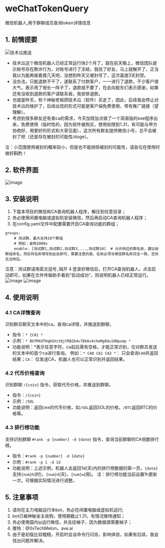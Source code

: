 # weChatTokenQuery
微信机器人,用于群聊成员查询token详情信息

## 1. 前情提要
![技术瓜推送](https://github.com/user-attachments/assets/cd451a26-c3c4-4bea-8309-93ea7843d410)

- 技术瓜这个微信机器人已经正常运行快2个月了，就在前天晚上，微信团队提示账号存在欺诈行为，对账号进行了冻结，我找了好友，马上就解开了，正当我以为能再接着撑几天吧，没想到昨天又被封号了，这次喜提3天封禁。
- 没办法，只能退款不干了，遂联系了付款客户，一一进行了退款，不少客户很大气，表示用了很长一阵子了，退款就不要了，在此向股东们表示感谢，如果还有没收到退款的客户请联系我，我安排退款。
- 也就是昨天，有个神秘老板把技术瓜（软件）买走了，因此，后续我会停止对技术瓜的维护了，后续出现的形式可能是客户端免费使用，带有推广链接（望理解）。
- 考虑到很多群友还有查ca的需求，今天加班加点做了一个简易版的exe程序出来，免费使用（临时性的，因为软件被购买，使用权限到1.31，有可能与甲方协商好，用更好的形式和大家见面），这次所有群友提供微信小号，总不会被封了吧（还是存在被封的可能性/doge）。

注：小范围使用被封的概率较小，但是也不能排除被封的可能性，请各位在使用时做好斟酌！

## 2. 软件界面
![image](https://github.com/user-attachments/assets/194bd2ed-bbeb-42b8-a279-0850bcd26475)

## 3. 安装说明
1. 下载本项目的微信和CA查询机器人程序，解压到任意目录；
2. 务必使用闲置电脑或虚拟机安装微信，然后再启动CA查询机器人程序；
3. 在config.yaml文件中配置需要开启CA查询功能的群组；
```
groups:
    # 测试群，最大支持10个群组
    # 例如：金狗1000x
    enable: [测试群1,测试群2,测试群3,...,测试群10]  # 允许响应的群名称，建议给群组命名，然后将名称填写到此处即可，需要注意的是，名称必须与微信群名称完全一致，否则无法响应。
```
注意：测试群请用英文逗号`,`隔开
4.登录好微信后，打开CA查询机器人，点击启动即可，如果在文件传输助手看到“启动成功”，则说明机器人已经正常运行。
![image](https://github.com/user-attachments/assets/5119816d-fd2a-4868-9130-2d8aa19ff157)
![image](https://github.com/user-attachments/assets/ef09b722-1e45-4512-aedf-f483755a3d84)

## 4. 使用说明

### 4.1 CA详情查询

识别群员聊天文本中的ca，查询ca详情，并推送到群聊。

- 指令：`* {CA} *`
- 示例：`* BUfMXdTHqKGVztQjYRB2b4v7EKAv4cheMg8Uu16Npump *`
- 功能说明：*表示任意字符，ca前后需有空格，才能正常识别，仅对群员发送的文本中的首个ca进行查询。
    例如：`* CA0 CA1 CA2 *`： 只会查询`CA0`并返回结果；`CA`： 仅发送CA，机器人也可以正常识别并返回结果。

### 4.2 代币价格查询

识别群聊 `/{coin}` 指令，获取代币价格，并推送到群聊。

- 指令：`/{coin}`
- 示例：`/SOL`
- 功能说明：返回cex的代币价格，如`/SOL`返回SOL的价格，`/BTC`返回BTC的价格等。

### 4.3 排行榜功能

支持识别群聊 `#rank -p {number} -d {date}` 指令，查询当前群聊的CA倍数排行榜。

- 指令：`#rank -p {number} -d {date}`
- 示例：`#rank -p 1 -d 1d`
- 功能说明：上述示例，机器人会返回1d(天)内的排行榜数据的第一页，`{date}`支持`{num}h`(时)，`{num}d`(天)，`{num}w`(周)。
注：排行榜功能当前设置1h更新一次，可根据实际情况进行调整。

## 5. 注意事项
1. 请勿在主力电脑运行本bot，务必在闲置电脑或虚拟机运行;
2. bot已被神秘金主收购，使用期截止1.31，有情况推特通知；
3. 务必使用国内ip运行微信，并且挂梯子，因为数据源需要梯子；
4. 推特：@0xTechMelon，ave.ai
5. 由于是初版比较粗糙，开启时会谈命令行闪烁，影响体验，如果有后续，我会找出问题并解决。


